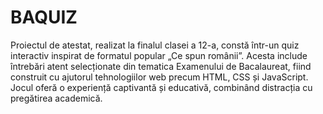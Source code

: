 # BAQUIZ

Proiectul de atestat, realizat la finalul clasei a 12-a, constă într-un quiz interactiv inspirat de formatul popular „Ce spun românii”. Acesta include întrebări atent selecționate din tematica Examenului de Bacalaureat, fiind construit cu ajutorul tehnologiilor web precum HTML, CSS și JavaScript. Jocul oferă o experiență captivantă și educativă, combinând distracția cu pregătirea academică.
